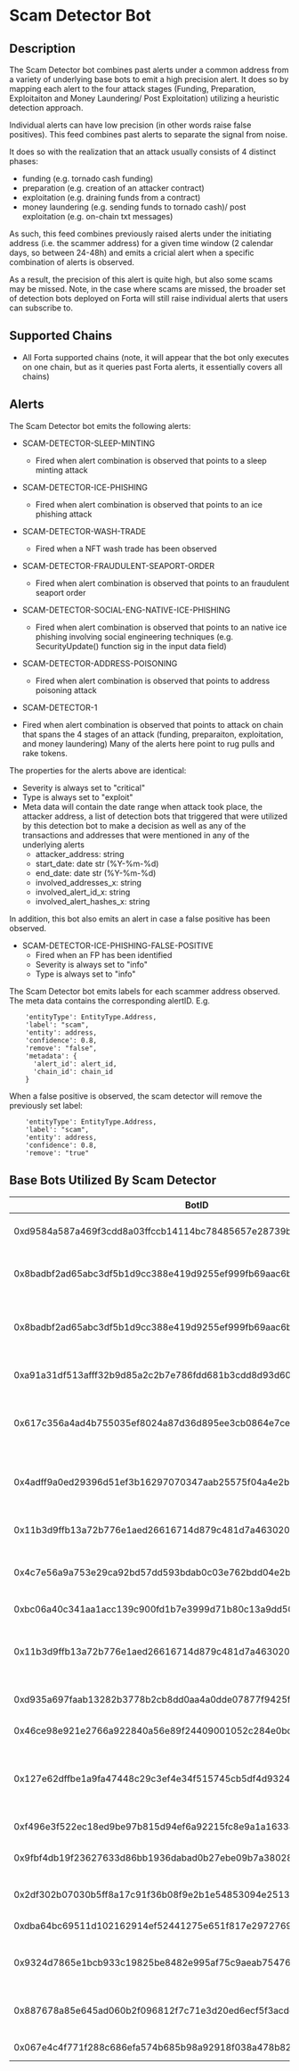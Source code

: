 # Scam Detector Bot

## Description

The Scam Detector bot combines past alerts under a common address from a variety of underlying base bots to emit a high precision alert. It does so by mapping each alert to the four attack stages (Funding, Preparation, Exploitaiton and Money Laundering/ Post Exploitation) utilizing a heuristic detection approach.

Individual alerts can have low precision (in other words raise false positives). This feed combines past alerts to separate the signal from noise. 

It does so with the realization that an attack usually consists of 4 distinct phases:
- funding (e.g. tornado cash funding)
- preparation (e.g. creation of an attacker contract)
- exploitation (e.g. draining funds from a contract)
- money laundering (e.g. sending funds to tornado cash)/ post exploitation (e.g. on-chain txt messages)

As such, this feed combines previously raised alerts under the initiating address (i.e. the scammer address) for a given time window (2 calendar days, so between 24-48h) and emits a cricial alert when a specific combination of alerts is observed. 

As a result, the precision of this alert is quite high, but also some scams may be missed. Note, in the case where scams are missed, the broader set of detection bots deployed on Forta will still raise individual alerts that users can subscribe to.

## Supported Chains

- All Forta supported chains (note, it will appear that the bot only executes on one chain, but as it queries past Forta alerts, it essentially covers all chains)

## Alerts

The Scam Detector bot emits the following alerts:

- SCAM-DETECTOR-SLEEP-MINTING
  - Fired when alert combination is observed that points to a sleep minting attack

- SCAM-DETECTOR-ICE-PHISHING
  - Fired when alert combination is observed that points to an ice phishing attack

- SCAM-DETECTOR-WASH-TRADE
  - Fired when a NFT wash trade has been observed

- SCAM-DETECTOR-FRAUDULENT-SEAPORT-ORDER
  - Fired when alert combination is observed that points to an fraudulent seaport order

- SCAM-DETECTOR-SOCIAL-ENG-NATIVE-ICE-PHISHING
  - Fired when alert combination is observed that points to an native ice phishing involving social engineering techniques (e.g. SecurityUpdate() function sig in the input data field)

- SCAM-DETECTOR-ADDRESS-POISONING
  - Fired when alert combination is observed that points to address poisoning attack

- SCAM-DETECTOR-1
- Fired when alert combination is observed that points to attack on chain that spans the 4 stages of an attack (funding, preparaiton, exploitation, and money laundering) Many of the alerts here point to rug pulls and rake tokens.

The properties for the alerts above are identical:
- Severity is always set to "critical" 
- Type is always set to "exploit" 
- Meta data will contain the date range when attack took place, the attacker address, a list of detection bots that triggered that were utilized by this detection bot to make a decision as well as any of the transactions and addresses that were mentioned in any of the underlying alerts
  - attacker_address: string
  - start_date: date str (%Y-%m-%d)
  - end_date: date str (%Y-%m-%d)
  - involved_addresses_x: string
  - involved_alert_id_x: string
  - involved_alert_hashes_x: string

In addition, this bot also emits an alert in case a false positive has been observed. 

- SCAM-DETECTOR-ICE-PHISHING-FALSE-POSITIVE
  - Fired when an FP has been identified
  - Severity is always set to "info" 
  - Type is always set to "info" 


The Scam Detector bot emits labels for each scammer address observed. The meta data contains the corresponding alertID. E.g.
```
    'entityType': EntityType.Address,
    'label': "scam",
    'entity': address,
    'confidence': 0.8,
    'remove': "false",
    'metadata': {
      'alert_id': alert_id,
      'chain_id': chain_id
    }
```

When a false positive is observed, the scam detector will remove the previously set label:
```
    'entityType': EntityType.Address,
    'label': "scam",
    'entity': address,
    'confidence': 0.8,
    'remove': "true"
```

## Base Bots Utilized By Scam Detector

| BotID | Name | AlertId | Stage |
|-------|------|---------|-------|
| 0xd9584a587a469f3cdd8a03ffccb14114bc78485657e28739b8036aee7782df5c | SEAPORT-PHISHING-TRANSFER | Exploitation |
| 0x8badbf2ad65abc3df5b1d9cc388e419d9255ef999fb69aac6bf395646cf01c14 | ice phishing | ICE-PHISHING-HIGH-NUM-APPROVALS | Preparation |
| 0x8badbf2ad65abc3df5b1d9cc388e419d9255ef999fb69aac6bf395646cf01c14 | ice phishing | ICE-PHISHING-PREV-APPROVED-TRANSFERED | Exploitation |
| 0xa91a31df513afff32b9d85a2c2b7e786fdd681b3cdd8d93d6074943ba31ae400 | tornado cash withdrawl | FUNDING-TORNADO-CASH | Funding |
| 0x617c356a4ad4b755035ef8024a87d36d895ee3cb0864e7ce9b3cf694dd80c82a | tornado cash funding | TORNADO-CASH-FUNDED-ACCOUNT-INTERACTION | Funding |
| 0x4adff9a0ed29396d51ef3b16297070347aab25575f04a4e2bd62ec43ca4508d2 | money laundering | POSSIBLE-MONEY-LAUNDERING-TORNADO-CASH | MoneyLaundering |
| 0x11b3d9ffb13a72b776e1aed26616714d879c481d7a463020506d1fb5f33ec1d4 | txt messaging bot | forta-text-messages-possible-hack | Exploitation |
| 0x4c7e56a9a753e29ca92bd57dd593bdab0c03e762bdd04e2bc578cb82b842c1f3 | unverified contract creation | UNVERIFIED-CODE-CONTRACT-CREATION | Preparation |
| 0xbc06a40c341aa1acc139c900fd1b7e3999d71b80c13a9dd50a369d8f923757f5 | flashbot attack bot | FLASHBOT-TRANSACTION | Exploitation |
| 0x11b3d9ffb13a72b776e1aed26616714d879c481d7a463020506d1fb5f33ec1d4 | text messages agent | forta-text-messages-possible-hack (high severity only) | MoneyLaundering |
| 0xd935a697faab13282b3778b2cb8dd0aa4a0dde07877f9425f3bf25ac7b90b895 | Malicious Address Bot | AE-MALICIOUS-ADDR | Exploitation |
| 0x46ce98e921e2766a922840a56e89f24409001052c284e0bd6cbaa4fecd95e9b6 | Sleep Minting | SLEEPMINT-2, SLEEPMINT-1 | Preparation |
| 0x127e62dffbe1a9fa47448c29c3ef4e34f515745cb5df4d9324c2a0adae59eeef | Aztec funded contract interaction | AK-AZTEC-PROTOCOL-FUNDED-ACCOUNT-INTERACTION-0 | Exploitation |
| 0xf496e3f522ec18ed9be97b815d94ef6a92215fc8e9a1a16338aee9603a5035fb | CEX Funding bot | CEX-FUNDING-1 | Funding |
| 0x9fbf4db19f23627633d86bb1936dabad0b27ebe09b7a38028a126392156f7f32 | Aztec Funding bot | AK-AZTEC-PROTOCOL-FUNDING | Funding |
| 0x2df302b07030b5ff8a17c91f36b08f9e2b1e54853094e2513f7cda734cf68a46 | Malicious Account Funding Bot | MALICIOUS-ACCOUNT-FUNDING | Funding |
| 0xdba64bc69511d102162914ef52441275e651f817e297276966be16aeffe013b0 | Umbra bot | UMBRA-RECEIVE | Funding |
| 0x9324d7865e1bcb933c19825be8482e995af75c9aeab7547631db4d2cd3522e0e | ChangeNow Funding | FUNDING-CHANGENOW-NEW-ACCOUNT | Funding |
| 0x887678a85e645ad060b2f096812f7c71e3d20ed6ecf5f3acde6e71baa4cf86ad | Malicious Token ML | SUSPICIOUS-TOKEN-CONTRACT-CREATION | Preparation |
| 0x067e4c4f771f288c686efa574b685b98a92918f038a478b82c9ac5b5b6472732 | Wash trading bot | NFT-WASH-TRADE | Preparation | 